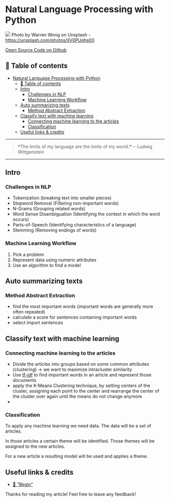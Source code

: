 # Natural Language Processing with Python

[<img src="https://images.unsplash.com/photo-1493492473127-f5b4cafeb0b1?dpr=1&auto=compress,format&fit=crop&w=2551&h=&q=80&cs=tinysrgb&crop=">](
https://unsplash.com/photos/iIV0PUqhs00)
Photo by Warren Wong on Unsplash - https://unsplash.com/photos/iIV0PUqhs00


[Open Source Code on Github](asdfasdf)



## 📄 Table of contents
<!-- TOC -->

- [Natural Language Processing with Python](#natural-language-processing-with-python)
  - [📄 Table of contents](#📄-table-of-contents)
  - [Intro](#intro)
    - [Challenges in NLP](#challenges-in-nlp)
    - [Machine Learning Workflow](#machine-learning-workflow)
  - [Auto summarizing texts](#auto-summarizing-texts)
    - [Method Abstract Extraction](#method-abstract-extraction)
  - [Classify text with machine learning](#classify-text-with-machine-learning)
    - [Connecting machine learning to the articles](#connecting-machine-learning-to-the-articles)
    - [Classification](#classification)
  - [Useful links & credits](#useful-links--credits)

<!-- /TOC -->

---
>❝The limits of my language are the limits of my world.❞
‒ Ludwig Wittgenstein
---

## Intro

### Challenges in NLP

- Tokenization (breaking text into smaller pieces)
- Stopword Removal (Filtering non-important words)
- N-Grams (Grouping related words)
- Word Sense Disambiguation (Identifying the context in which the word occurs)
- Parts-of-Speech (Identifying characteristics of a language)
- Stemming (Removing endings of words)

### Machine Learning Workflow

1. Pick a problem
1. Represent data using numeric attributes
1. Use an algorithm to find a model


## Auto summarizing texts

### Method Abstract Extraction

- find the most important words (important words are generally more often repeated)
- calculate a score for sentences containing important words 
- select import sentences

## Classify text with machine learning

### Connecting machine learning to the articles

- Divide the articles into groups based on some common attributes (clustering) -> we want to maximize intracluster similarity
- Use [tf-idf](https://en.wikipedia.org/wiki/Tf%E2%80%93idf) to find important words in an article and represent those documents 
- apply the K-Means Clustering technique, by setting centers of the cluster, assigning each point to the center and rearrange the center of the cluster over again until the means do not change anymore
- 

### Classification
To apply any machine learning we need data. The data will be a set of articles. 

In those articles a certain theme will be identified. Those themes will be assigned to the new articles. 

For a new article a resulting model will be used and applies a theme.





## Useful links & credits
- [📄 "Begin"](afgafgadgads)



Thanks for reading my article! Feel free to leave any feedback! 


<!-- Written by Daniel Deutsch (deudan1010@gmail.com) -->
